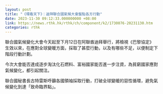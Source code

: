 ```yaml
---
layout: post
title: "《環看天下》：迪拜聯合國氣候大會盤點各方行動"
date: 2023-11-30 09:12:33.000000000 +08:00
link: https://news.rthk.hk/rthk/ch/component/k2/1730076-20231130.htm
categories: rthk
---
```


聯合國氣候變化大會今天起至下月12日在阿聯酋迪拜舉行，將檢視《巴黎協定》生效以來，在應對全球變暖方面，採取了甚麼行動，以及有哪些不足，以便制定下階段行動計劃。

今次大會能否達成逐步淘汰化石燃料、富裕國家能否進一步注資，為貧窮國家應對氣候變化，都引起關注。

聯合國秘書長古特雷斯呼籲各國領袖採取行動，打破全球變暖的惡性循環，避免氣候變化到達「致命臨界點」。
